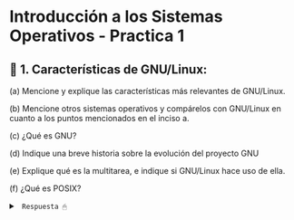 # Introducción a los Sistemas Operativos - Practica 1

## 🔵 1. Características de GNU/Linux:

(a) Mencione y explique las características más relevantes de GNU/Linux.

(b) Mencione otros sistemas operativos y compárelos con GNU/Linux en cuanto a los
puntos mencionados en el inciso a.

(c) ¿Qué es GNU?

(d) Indique una breve historia sobre la evolución del proyecto GNU

(e) Explique qué es la multitarea, e indique si GNU/Linux hace uso de ella.

(f) ¿Qué es POSIX?

<details><summary> <code> Respuesta 🖱 </code></summary><br>

Un SO es un programa que actua como intermediario entre el usuario y el hardware y es parte esencial de cualquier sistema de computo. El proposito de los SO es crear un entorno comodo y eficiente para la ejecucion de programas, garantizando el correcto funcionamiento del sistema. Las principales funciones de todo SO son: administrar la memoria, administrar la CPU y administrar los dispositivos.

El GNU/Linux es un SO tipo Unix (Unix like), pero libre, el mismo esta diseñado por miles de programadores, es gratuito y de libre distribucion (se puede bajar desde la Web, CD, etc), tiene diversas distribuciones (customizaciones) y es de codigo abierto, es decir, que podemos ver como esta hecho. Esto nos permite estudiarlo, personalizarlo, auditarlo, etc.

(a) Características más relevantes de GNU/Linux:

* Código Abierto y Libre: GNU/Linux es un sistema operativo de código abierto, lo que significa que su código fuente está disponible públicamente para que cualquiera pueda verlo, modificarlo y distribuirlo. La ventaja de esto es que permite la personalización y adaptación del sistema a necesidades específicas, promueve la transparencia en el desarrollo del software y favorece la colaboración comunitaria.

* Multitarea: lo que permite ejecutar múltiples procesos al mismo tiempo. Esto mejora el rendimiento y la capacidad de respuesta del sistema, permitiendo a los usuarios realizar múltiples tareas simultáneamente sin interferir entre sí.

* Multiplataforma: GNU/Linux puede funcionar en una amplia variedad de hardware. Su capacidad para escalar desde sistemas pequeños a grandes lo hace adecuado para diferentes entornos, desde escritorios personales hasta centros de datos.

* Seguridad y Permisos: GNU/Linux implementa un robusto sistema de permisos y control de acceso que incluye características como el control de acceso basado en roles (RBAC) y capacidades avanzadas de gestión de usuarios. Esto mejora la seguridad al limitar el acceso a archivos y recursos del sistema. Las políticas de permisos estrictas ayudan a proteger el sistema contra accesos no autorizados y malware.

* Comunidad Activa y Soporte: GNU/Linux cuenta con una amplia comunidad de desarrolladores y usuarios que contribuyen al desarrollo del sistema y ofrecen soporte a través de foros, listas de correo y documentación. Proporciona acceso a una vasta cantidad de recursos y asistencia, lo que facilita la resolución de problemas y la obtención de soporte técnico.

* Compatibilidad y Software: GNU/Linux ofrece compatibilidad con una amplia gama de software, desde aplicaciones de línea de comandos hasta entornos de escritorio completos. Además, es compatible con muchos estándares abiertos y protocolos. Esto facilita la integración con diferentes herramientas y aplicaciones, y permite a los usuarios ejecutar una variedad de software en el sistema operativo.

(c) GNU es un acrónimo recursivo que significa "GNU's Not Unix" (**GNU** **N**o es **U**nix). Es un proyecto de software libre iniciado por Richard Stallman en 1983 con el objetivo de desarrollar un sistema operativo completo y libre que sea compatible con Unix.

GNU se refiere a 4 libertades principales de los usuarios del software:

* Libertad de usar el programa con cualquier proposito.

* Libertad de estudiar su funcionamiento.

* Libertad para distribuir sus copias.

* Libertad para mejorar los programas.

(e) Multitarea es una capacidad del sistema operativo que permite a una computadora ejecutar múltiples tareas o procesos de manera simultánea. En un contexto de sistemas operativos, la multitarea se refiere a la capacidad de un sistema para gestionar y coordinar varios procesos al mismo tiempo, ya sea que esos procesos se ejecuten en paralelo (simultáneamente) o de manera secuencial muy rápida, dando la impresión de que se están ejecutando al mismo tiempo.

GNU/Linux utiliza multitarea preventiva para gestionar la ejecución de procesos, asegurando una asignación justa y eficiente del tiempo de CPU. Esta capacidad permite que GNU/Linux maneje múltiples aplicaciones y tareas al mismo tiempo, mejorando el rendimiento y la capacidad de respuesta del sistema.

(f) POSIX (Portable Operating System Interface) es un conjunto de estándares definidos para mantener la compatibilidad y portabilidad entre sistemas operativos. Estos estándares están diseñados para permitir que el software escrito para un sistema POSIX pueda ser ejecutado en otros sistemas POSIX sin modificaciones significativas.

</details>